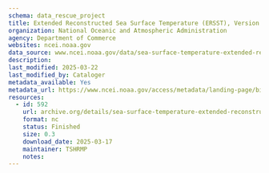 ```yaml
---
schema: data_rescue_project 
title: Extended Reconstructed Sea Surface Temperature (ERSST), Version 5
organization: National Oceanic and Atmospheric Administration
agency: Department of Commerce
websites: ncei.noaa.gov
data_source: www.ncei.noaa.gov/data/sea-surface-temperature-extended-reconstructed/
description: 
last_modified: 2025-03-22
last_modified_by: Cataloger
metadata_available: Yes
metadata_url: https://www.ncei.noaa.gov/access/metadata/landing-page/bin/iso?id=gov.noaa.ncdc:C00927
resources:
  - id: 592
    url: archive.org/details/sea-surface-temperature-extended-reconstructed
    format: nc
    status: Finished
    size: 0.3
    download_date: 2025-03-17
    maintainer: TSHRMP
    notes: 
---
```

